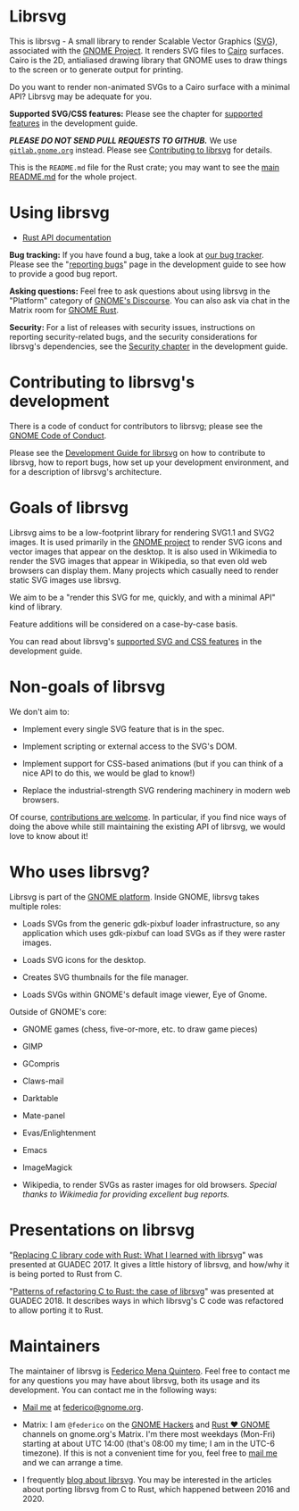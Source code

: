 # Librsvg

This is librsvg - A small library to render Scalable Vector Graphics
([SVG][svg]), associated with the [GNOME Project][gnome].  It renders
SVG files to [Cairo][cairo] surfaces.  Cairo is the 2D, antialiased
drawing library that GNOME uses to draw things to the screen or to
generate output for printing.

Do you want to render non-animated SVGs to a Cairo surface with a
minimal API?  Librsvg may be adequate for you.

**Supported SVG/CSS features:** Please see the chapter for [supported
features][features] in the development guide.

***PLEASE DO NOT SEND PULL REQUESTS TO GITHUB.***  We use
[`gitlab.gnome.org`](https://gitlab.gnome.org/GNOME/librsvg) instead.
Please see [Contributing to librsvg][contributing] for details.

This is the `README.md` file for the Rust crate; you may want to see
the [main
README.md](https://gitlab.gnome.org/GNOME/librsvg/-/blob/main/README.md)
for the whole project.

# Using librsvg

* [Rust API documentation][rust-docs]

**Bug tracking:** If you have found a bug, take a look at [our bug
tracker][bugs].  Please see the "[reporting bugs][reporting-bugs]"
page in the development guide to see how to provide a good bug report.

**Asking questions:** Feel free to ask questions about using librsvg
in the "Platform" category of [GNOME's Discourse][discourse].  You can
also ask via chat in the Matrix room for [GNOME Rust][gnome-rust].

**Security:** For a list of releases with security issues,
instructions on reporting security-related bugs, and the security
considerations for librsvg's dependencies, see the [Security
chapter][security] in the development guide.

[rust-docs]: https://gnome.pages.gitlab.gnome.org/librsvg/doc/rsvg/index.html


# Contributing to librsvg's development

There is a code of conduct for contributors to librsvg; please see the
[GNOME Code of Conduct][coc].

Please see the [Development Guide for librsvg][devel-guide] on how to
contribute to librsvg, how to report bugs, how set up your development
environment, and for a description of librsvg's architecture.

# Goals of librsvg

Librsvg aims to be a low-footprint library for rendering SVG1.1 and SVG2 images.
It is used primarily in the [GNOME project](https://www.gnome.org) to
render SVG icons and vector images that appear on the desktop.  It is
also used in Wikimedia to render the SVG images that appear in
Wikipedia, so that even old web browsers can display them.  Many
projects which casually need to render static SVG images use librsvg.

We aim to be a "render this SVG for me, quickly, and with a minimal
API" kind of library.

Feature additions will be considered on a case-by-case basis.

You can read about librsvg's [supported SVG and CSS features][features] in the
development guide.

# Non-goals of librsvg

We don't aim to:

* Implement every single SVG feature that is in the spec.

* Implement scripting or external access to the SVG's DOM.

* Implement support for CSS-based animations (but if you can think of
  a nice API to do this, we would be glad to know!)

* Replace the industrial-strength SVG rendering machinery in modern
  web browsers.

Of course, [contributions are welcome][contributing].  In particular,
if you find nice ways of doing the above while still maintaining the
existing API of librsvg, we would love to know about it!

# Who uses librsvg?

Librsvg is part of the [GNOME platform][platform].  Inside GNOME,
librsvg takes multiple roles:

* Loads SVGs from the generic gdk-pixbuf loader infrastructure, so any
  application which uses gdk-pixbuf can load SVGs as if they were
  raster images.

* Loads SVG icons for the desktop.

* Creates SVG thumbnails for the file manager.

* Loads SVGs within GNOME's default image viewer, Eye of Gnome.

Outside of GNOME's core:

* GNOME games (chess, five-or-more, etc. to draw game pieces)

* GIMP

* GCompris

* Claws-mail

* Darktable

* Mate-panel

* Evas/Enlightenment

* Emacs

* ImageMagick

* Wikipedia, to render SVGs as raster images for old browsers.
  *Special thanks to Wikimedia for providing excellent bug reports.*


# Presentations on librsvg

"[Replacing C library code with Rust: What I learned with
librsvg][guadec-presentation-1]" was presented at GUADEC 2017.  It gives
a little history of librsvg, and how/why it is being ported to Rust
from C.

"[Patterns of refactoring C to Rust: the case of
librsvg][guadec-presentation-2]" was presented at GUADEC 2018.  It
describes ways in which librsvg's C code was refactored to allow
porting it to Rust.


# Maintainers

The maintainer of librsvg is [Federico Mena Quintero][federico].  Feel
free to contact me for any questions you may have about librsvg, both
its usage and its development.  You can contact me in the following
ways:

* [Mail me][mail] at federico@gnome.org.

* Matrix: I am `@federico` on the [GNOME Hackers][gnome-hackers] and
  [Rust ❤️ GNOME][gnome-rust] channels on gnome.org's Matrix.  I'm
  there most weekdays (Mon-Fri) starting at about UTC 14:00 (that's
  08:00 my time; I am in the UTC-6 timezone).  If this is not a
  convenient time for you, feel free to [mail me][mail] and we can
  arrange a time.

* I frequently [blog about librsvg][blog].  You may be interested in
  the articles about porting librsvg from C to Rust, which happened
  between 2016 and 2020.



[svg]: https://en.wikipedia.org/wiki/Scalable_Vector_Graphics
[gnome]: https://www.gnome.org/
[cairo]: https://www.cairographics.org/
[contributing]: https://gnome.pages.gitlab.gnome.org/librsvg/devel-docs/contributing.html
[coc]: https://conduct.gnome.org
[devel-guide]: https://gnome.pages.gitlab.gnome.org/librsvg/devel-docs/index.html
[features]: https://gnome.pages.gitlab.gnome.org/librsvg/devel-docs/features.html
[security]: https://gnome.pages.gitlab.gnome.org/librsvg/devel-docs/security.html
[bugs]: https://gitlab.gnome.org/GNOME/librsvg/issues
[reporting-bugs]: https://gnome.pages.gitlab.gnome.org/librsvg/devel-docs/bugs.html
[discourse]: https://discourse.gnome.org/c/platform/5
[gnome-rust]: https://matrix.to/#/#rust:gnome.org
[platform]: https://developer.gnome.org/
[guadec-presentation-1]: https://viruta.org/docs/fmq-porting-c-to-rust.pdf
[guadec-presentation-2]: https://viruta.org/docs/fmq-refactoring-c-to-rust.pdf
[federico]: https://viruta.org/
[mail]: mailto:federico@gnome.org
[gnome-hackers]: https://matrix.to/#/#gnome-hackers:gnome.org
[gnome-rust]: https://matrix.to/#/#rust:gnome.org
[blog]: https://viruta.org/tag/librsvg.html

